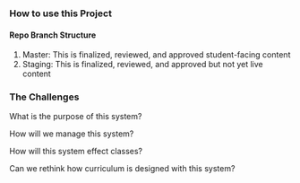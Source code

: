 ### How to use this Project

#### Repo Branch Structure
1. Master: This is finalized, reviewed, and approved student-facing content
2. Staging: This is finalized, reviewed, and approved but not yet live content

### The Challenges
What is the purpose of this system?

How will we manage this system?

How will this system effect classes?

Can we rethink how curriculum is designed with this system?
